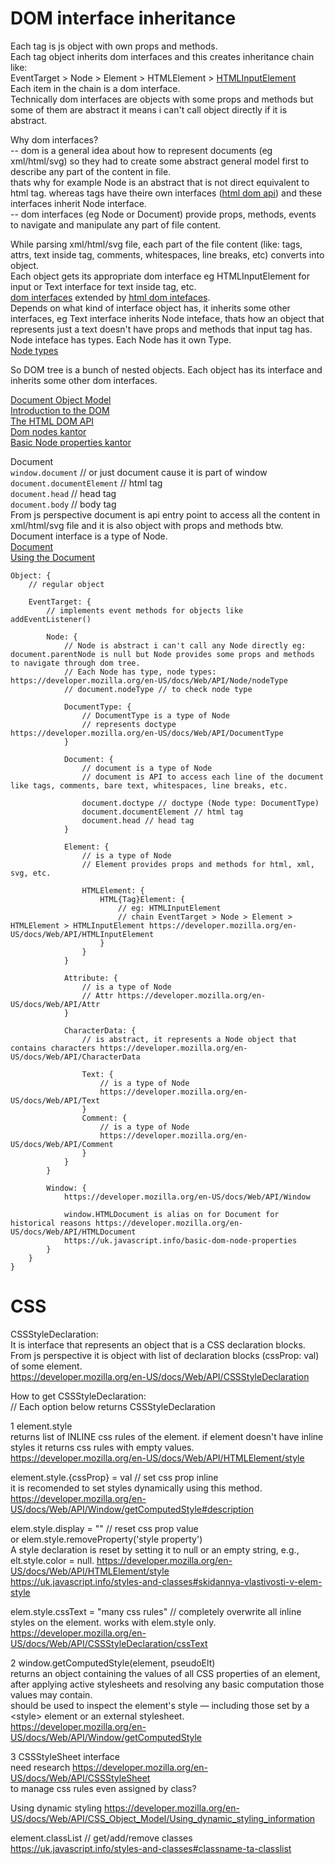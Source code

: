 # DOM interface inheritance

Each tag is js object with own props and methods.  
Each tag object inherits dom interfaces and this creates inheritance chain like:  
EventTarget > Node > Element > HTMLElement > [HTMLInputElement](https://developer.mozilla.org/en-US/docs/Web/API/HTMLInputElement)  
Each item in the chain is a dom interface.  
Technically dom interfaces are objects with some props and methods but some of them are abstract it means i can't call object directly if it is abstract.  

Why dom interfaces?  
-- dom is a general idea about how to represent documents (eg xml/html/svg) so they had to create some abstract general model first to describe any part of the content in file.  
thats why for example Node is an abstract that is not direct equivalent to html tag. whereas tags have theire own interfaces ([html dom api](https://developer.mozilla.org/en-US/docs/Web/API/HTML_DOM_API)) and these interfaces inherit Node interface.   
-- dom interfaces (eg Node or Document) provide props, methods, events to navigate and manipulate any part of file content.  

While parsing xml/html/svg file, each part of the file content (like: tags, attrs, text inside tag, comments, whitespaces, line breaks, etc) converts into object.  
Each object gets its appropriate dom interface eg HTMLInputElement for input or Text interface for text inside tag, etc.  
[dom interfaces](https://developer.mozilla.org/en-US/docs/Web/API/Document_Object_Model#dom_interfaces) extended by [html dom intefaces](https://developer.mozilla.org/en-US/docs/Web/API/HTML_DOM_API#html_dom_api_interfaces).  
Depends on what kind of interface object has, it inherits some other interfaces, eg Text interface inherits Node inteface, thats how an object that represents just a text doesn't have props and methods that input tag has.  
Node inteface has types. Each Node has it own Type.  
[Node types](https://developer.mozilla.org/en-US/docs/Web/API/Node/nodeType)  

So DOM tree is a bunch of nested objects. Each object has its interface and inherits some other dom interfaces.  

[Document Object Model](https://developer.mozilla.org/en-US/docs/Web/API/Document_Object_Model)  
[Introduction to the DOM](https://developer.mozilla.org/en-US/docs/Web/API/Document_Object_Model/Introduction)  
[The HTML DOM API](https://developer.mozilla.org/en-US/docs/Web/API/HTML_DOM_API)  
[Dom nodes kantor](https://uk.javascript.info/dom-nodes)  
[Basic Node properties kantor](https://uk.javascript.info/basic-dom-node-properties)  


Document  
`window.document` // or just document cause it is part of window  
`document.documentElement` // html tag  
`document.head` // head tag  
`document.body` // body tag  
From js perspective document is api entry point to access all the content in xml/html/svg file and it is also object with props and methods btw.  
Document interface is a type of Node.  
[Document](https://developer.mozilla.org/en-US/docs/Web/API/Document)  
[Using the Document](https://developer.mozilla.org/en-US/docs/Web/API/Document_Object_Model/Using_the_Document_Object_Model#what_is_a_dom_tree)  


```
Object: {
    // regular object

    EventTarget: {
        // implements event methods for objects like addEventListener()
    
        Node: {
            // Node is abstract i can't call any Node directly eg: document.parentNode is null but Node provides some props and methods to navigate through dom tree.
            // Each Node has type, node types: https://developer.mozilla.org/en-US/docs/Web/API/Node/nodeType
            // document.nodeType // to check node type

            DocumentType: {
                // DocumentType is a type of Node
                // represents doctype https://developer.mozilla.org/en-US/docs/Web/API/DocumentType
            }

            Document: {
                // document is a type of Node 
                // document is API to access each line of the document like tags, comments, bare text, whitespaces, line breaks, etc.

                document.doctype // doctype (Node type: DocumentType)
                document.documentElement // html tag
                document.head // head tag
            }

            Element: {
                // is a type of Node 
                // Element provides props and methods for html, xml, svg, etc.
                 
                HTMLElement: {
                    HTML{Tag}Element: {
                        // eg: HTMLInputElement
                        // chain EventTarget > Node > Element > HTMLElement > HTMLInputElement https://developer.mozilla.org/en-US/docs/Web/API/HTMLInputElement
                    }
                }
            }

            Attribute: {
                // is a type of Node
                // Attr https://developer.mozilla.org/en-US/docs/Web/API/Attr
            }

            CharacterData: {
                // is abstract, it represents a Node object that contains characters https://developer.mozilla.org/en-US/docs/Web/API/CharacterData

                Text: {
                    // is a type of Node
                    https://developer.mozilla.org/en-US/docs/Web/API/Text
                }
                Comment: {
                    // is a type of Node
                    https://developer.mozilla.org/en-US/docs/Web/API/Comment
                }
            }
        }

        Window: {
            https://developer.mozilla.org/en-US/docs/Web/API/Window

            window.HTMLDocument is alias on for Document for historical reasons https://developer.mozilla.org/en-US/docs/Web/API/HTMLDocument
            https://uk.javascript.info/basic-dom-node-properties
        }
    }
}
```


# CSS

CSSStyleDeclaration:  
It is interface that represents an object that is a CSS declaration blocks.  
From js perspective it is object with list of declaration blocks (cssProp: val) of some element.  
https://developer.mozilla.org/en-US/docs/Web/API/CSSStyleDeclaration  

How to get CSSStyleDeclaration:  
// Each option below returns CSSStyleDeclaration  

1 element.style  
returns list of INLINE css rules of the element. if element doesn't have inline styles it returns css rules with empty values.  
https://developer.mozilla.org/en-US/docs/Web/API/HTMLElement/style  

element.style.{cssProp} = val // set css prop inline  
it is recomended to set styles dynamically using this method. https://developer.mozilla.org/en-US/docs/Web/API/Window/getComputedStyle#description  

elem.style.display = "" // reset css prop value  
or elem.style.removeProperty('style property')  
A style declaration is reset by setting it to null or an empty string, e.g., elt.style.color = null. https://developer.mozilla.org/en-US/docs/Web/API/HTMLElement/style  
https://uk.javascript.info/styles-and-classes#skidannya-vlastivosti-v-elem-style  

elem.style.cssText = "many css rules" // completely overwrite all inline styles on the element. works with elem.style only.  
https://developer.mozilla.org/en-US/docs/Web/API/CSSStyleDeclaration/cssText  

2 window.getComputedStyle(element, pseudoElt)  
returns an object containing the values of all CSS properties of an element, after applying active stylesheets and resolving any basic computation those values may contain.  
should be used to inspect the element's style — including those set by a \<style> element or an external stylesheet.  
https://developer.mozilla.org/en-US/docs/Web/API/Window/getComputedStyle  

3 CSSStyleSheet interface  
need research https://developer.mozilla.org/en-US/docs/Web/API/CSSStyleSheet  
to manage css rules even assigned by class?  

Using dynamic styling https://developer.mozilla.org/en-US/docs/Web/API/CSS_Object_Model/Using_dynamic_styling_information  

element.classList // get/add/remove classes  
https://uk.javascript.info/styles-and-classes#classname-ta-classlist  
